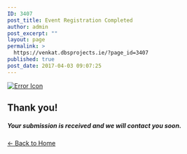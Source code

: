 ```yaml
---
ID: 3407
post_title: Event Registration Completed
author: admin
post_excerpt: ""
layout: page
permalink: >
  https://venkat.dbsprojects.ie/?page_id=3407
published: true
post_date: 2017-04-03 09:07:25
---
```

<section id="top" class="text-center vertical-space-lg">
<div class="container">
<div class="logo"><a href="#"><img src="http://gather.cththemes.org/wp-content/plugins/cth_gather_plugins/assets/img/check.png" alt="Error Icon" /></a></div>
<h1 class="headline">Thank you!</h1>
<h5 class="headline-support">Your submission is received and we will contact you soon.</h5>
</div>
</section>
<p class="text-center"><a class="btn btn-link" href="http://gather.cththemes.org/"> ← Back to Home</a></p>